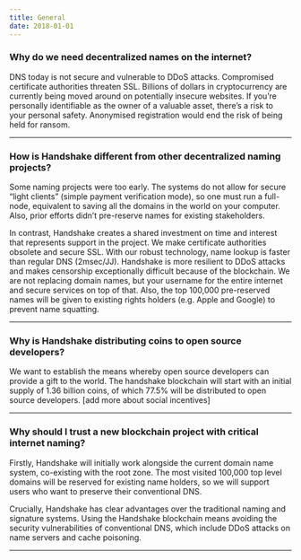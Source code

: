 ```yaml
---
title: General
date: 2018-01-01
---
```

### Why do we need decentralized names on the internet?
DNS today is not secure and vulnerable to DDoS attacks. Compromised certificate authorities threaten SSL. Billions of dollars in cryptocurrency are currently being moved around on potentially insecure websites. If you’re personally identifiable as the owner of a valuable asset, there’s a risk to your personal safety. Anonymised registration would end the risk of being held for ransom.

---

### How is Handshake different from other decentralized naming projects? 
Some naming projects were too early. The systems do not allow for secure “light clients” (simple payment verification mode), so one must run a full-node, equivalent to saving all the domains in the world on your computer. Also, prior efforts didn’t pre-reserve names for existing stakeholders.

In contrast, Handshake creates a shared investment on time and interest that represents support in the project. We make certificate authorities obsolete and secure SSL. With our robust technology, name lookup is faster than regular DNS (2msec/JJ). Handshake is more resilient to DDoS attacks and makes censorship exceptionally difficult because of the blockchain. We are not replacing domain names, but your username for the entire internet and secure services on top of that. Also, the top 100,000 pre-reserved names will be given to existing rights holders (e.g. Apple and Google) to prevent name squatting.

--- 

### Why is Handshake distributing coins to open source developers? 
We want to establish the means whereby open source developers can provide a gift to the world. The handshake blockchain will start with an initial supply of 1.36 billion coins, of which 77.5% will be distributed to open source developers. [add more about social incentives]

---

### Why should I trust a new blockchain project with critical internet naming?
Firstly, Handshake will initially work alongside the current domain name system, co-existing with the root zone. The most visited 100,000 top level domains will be reserved for existing name holders, so we will support users who want to preserve their conventional DNS.

Crucially, Handshake has clear advantages over the traditional naming and signature systems. Using the Handshake blockchain means avoiding the security vulnerabilities of conventional DNS, which include DDoS attacks on name servers and cache poisoning.

---